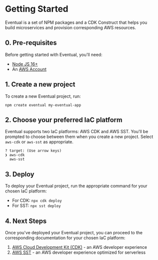 # Getting Started

Eventual is a set of NPM packages and a CDK Construct that helps you build microservices and provision corresponding AWS resources.

## 0. Pre-requisites

Before getting started with Eventual, you'll need:

- [Node JS 16+](https://nodejs.org/en/)
- An [AWS Account](https://aws.amazon.com/)

## 1. Create a new project

To create a new Eventual project, run:

```
npm create eventual my-eventual-app
```

## 2. Choose your preferred IaC platform

Eventual supports two IaC platforms: AWS CDK and AWS SST. You'll be prompted to choose between them when you create a new project. Select `aws-cdk` or `aws-sst` as appropriate.

```
? target: (Use arrow keys)
❯ aws-cdk
  aws-sst
```

## 3. Deploy

To deploy your Eventual project, run the appropriate command for your chosen IaC platform:

- For CDK: `npx cdk deploy`
- For SST: `npx sst deploy`

## 4. Next Steps

Once you've deployed your Eventual project, you can proceed to the corresponding documentation for your chosen IaC platform:

1. [AWS Cloud Development Kit (CDK)](./2-aws-cdk.md) - an AWS developer experience
2. [AWS SST](./1-aws-sst.md) - an AWS developer experience optimized for serverless
